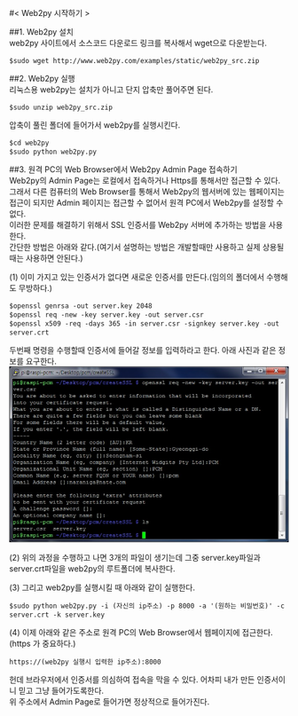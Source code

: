 #< Web2py 시작하기 >  

##1. Web2py 설치  
web2py 사이트에서 소스코드 다운로드 링크를 복사해서 wget으로 다운받는다.  

    $sudo wget http://www.web2py.com/examples/static/web2py_src.zip

##2. Web2py 실행  
리눅스용 web2py는 설치가 아니고 단지 압축만 풀어주면 된다.  

    $sudo unzip web2py_src.zip

압축이 풀린 폴더에 들어가서 web2py를 실행시킨다.

    $cd web2py  
    $sudo python web2py.py

##3. 원격 PC의 Web Browser에서 Web2py Admin Page 접속하기  
Web2py의 Admin Page는 로컬에서 접속하거나 Https를 통해서만 접근할 수 있다.  
그래서 다른 컴퓨터의 Web Browser를 통해서 Web2py의 웹서버에 있는 웹페이지는 접근이 되지만 Admin 페이지는 접근할 수 없어서 원격 PC에서 Web2py를 설정할 수 없다.  
이러한 문제를 해결하기 위해서 SSL 인증서를 Web2py 서버에 추가하는 방법을 사용한다.  
간단한 방법은 아래와 같다.(여기서 설명하는 방법은 개발할때만 사용하고 실제 상용될때는 사용하면 안된다.)  
  
(1) 이미 가지고 있는 인증서가 없다면 새로운 인증서를 만든다.(임의의 폴더에서 수행해도 무방하다.)

    $openssl genrsa -out server.key 2048
    $openssl req -new -key server.key -out server.csr
    $openssl x509 -req -days 365 -in server.csr -signkey server.key -out server.crt

두번째 명령을 수행할때 인증서에 들어갈 정보를 입력하라고 한다. 아래 사진과 같은 정보를 요구한다.  
![](/RefImage/web2py_ssl.jpg)

(2) 위의 과정을 수행하고 나면 3개의 파일이 생기는데 그중 server.key파일과 server.crt파일을 web2py의 루트폴더에 복사한다.  
  
(3) 그리고 web2py를 실행시킬 때 아래와 같이 실행한다.  

    $sudo python web2py.py -i (자신의 ip주소) -p 8000 -a '(원하는 비밀번호)' -c server.crt -k server.key

(4) 이제 아래와 같은 주소로 원격 PC의 Web Browser에서 웹페이지에 접근한다.(https 가 중요하다.)  

    https://(web2py 실행시 입력한 ip주소):8000
헌데 브라우저에서 인증서를 의심하여 접속을 막을 수 있다. 어차피 내가 만든 인증서이니 믿고 그냥 들어가도록한다.  
위 주소에서 Admin Page로 들어가면 정상적으로 들어가진다.  
